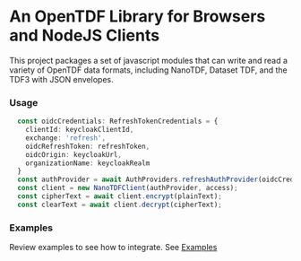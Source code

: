 # An OpenTDF Library for Browsers and NodeJS Clients

This project packages a set of javascript modules that can write and read
a variety of OpenTDF data formats, including NanoTDF, Dataset TDF, and the
TDF3 with JSON envelopes.

### Usage

```typescript
  const oidcCredentials: RefreshTokenCredentials = {
    clientId: keycloakClientId,
    exchange: 'refresh',
    oidcRefreshToken: refreshToken,
    oidcOrigin: keycloakUrl,
    organizationName: keycloakRealm
  }
  const authProvider = await AuthProviders.refreshAuthProvider(oidcCredentials);
  const client = new NanoTDFClient(authProvider, access);
  const cipherText = await client.encrypt(plainText);
  const clearText = await client.decrypt(cipherText);
```

### Examples

Review examples to see how to integrate. See [Examples](https://github.com/opentdf/opentdf/tree/main/examples)
